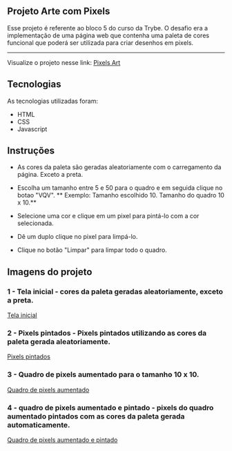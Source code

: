 ## Projeto Arte com Pixels

 Esse projeto é referente ao bloco 5 do curso da Trybe. O desafio era a implementação de uma página web que contenha uma paleta de cores funcional que poderá ser utilizada para criar desenhos em pixels.

---

Visualize o projeto nesse link: [Pixels Art](https://marcuscps19.github.io/pixels-art/)

## Tecnologias

As tecnologias  utilizadas foram:

- HTML
- CSS
- Javascript

## Instruções

- As cores da paleta são geradas aleatoriamente com o carregamento da página. Exceto a preta.

- Escolha um tamanho entre 5 e 50 para o quadro e em seguida clique no botao "VQV".
** Exemplo: Tamanho escolhido 10. Tamanho do quadro 10 x 10.**

- Selecione uma cor e clique em um pixel para pintá-lo com a cor selecionada.

- Dê um duplo clique no pixel para limpá-lo.

- Clique no botão "Limpar" para limpar todo o quadro.


## Imagens do projeto

### 1 - Tela inicial - cores da paleta geradas aleatoriamente, exceto a preta.
[Tela inicial](/images-readme/tela-inicial.png "Tela inicial")

### 2 - Pixels pintados - Pixels pintados utilizando as cores da paleta gerada aleatoriamente.
[Pixels pintados](/images-readme/pixels-pintados1.png "Pixels pintados")

### 3 - Quadro de pixels aumentado para o tamanho 10 x 10.
[Quadro de pixels aumentado](/images-readme/pixels-aumentados.png "Quando de pixels aumentado")

### 4 - quadro de pixels aumentado e pintado - pixels do quadro aumentado pintados com as cores da paleta gerada automaticamente.
[Quadro de pixels aumentado e pintado](/images-readme/pixels-pintados2.png "Quadro de pixels aumentado e pintado")

